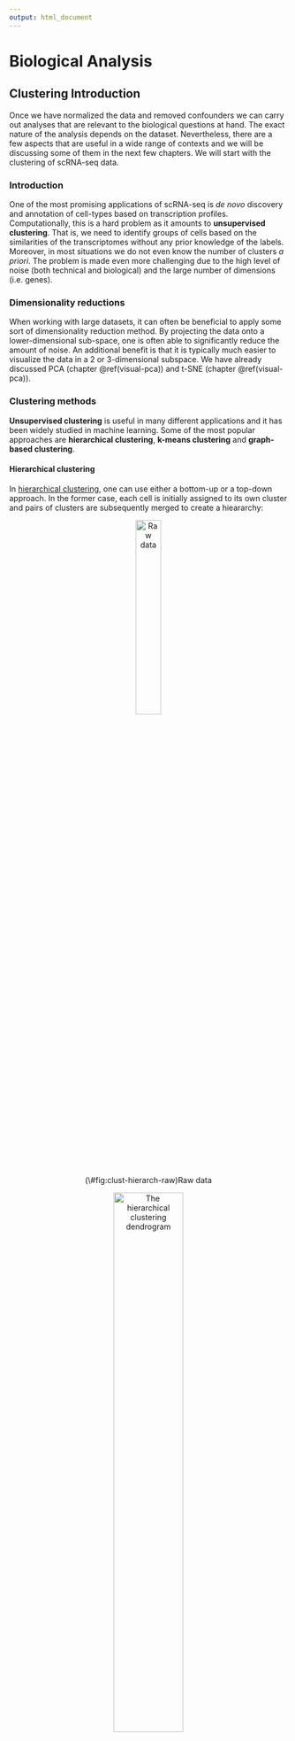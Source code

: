 ```yaml
---
output: html_document
---
```


# Biological Analysis

## Clustering Introduction



Once we have normalized the data and removed confounders we can carry out analyses that are relevant to the biological questions at hand. The exact nature of the analysis depends on the dataset. Nevertheless, there are a few aspects that are useful in a wide range of contexts and we will be discussing some of them in the next few chapters. We will start with the clustering of scRNA-seq data.

### Introduction

One of the most promising applications of scRNA-seq is _de novo_ discovery
and annotation of cell-types based on transcription
profiles. Computationally, this is a hard problem as it amounts to
__unsupervised clustering__. That is, we need to identify groups of
cells based on the similarities of the transcriptomes without any
prior knowledge of the labels. Moreover, in most situations we do not even know the number of clusters _a priori_. The problem is made even more challenging
due to the high level of noise (both technical and biological) and the large number of dimensions
(i.e. genes). 

### Dimensionality reductions

When working with large datasets, it can often be beneficial to apply
some sort of dimensionality reduction method. By projecting
the data onto a lower-dimensional sub-space, one is often able to
significantly reduce the amount of noise. An additional benefit is
that it is typically much easier to visualize the data in a 2 or
3-dimensional subspace. We have already discussed PCA (chapter \@ref(visual-pca)) and t-SNE (chapter \@ref(visual-pca)).

### Clustering methods

__Unsupervised clustering__ is useful in many different applications and
it has been widely studied in machine learning. Some of the most
popular approaches are __hierarchical clustering__, __k-means clustering__ and __graph-based clustering__.

#### Hierarchical clustering

In [hierarchical clustering](https://en.wikipedia.org/wiki/Hierarchical_clustering), one can use either a bottom-up or a
top-down approach. In the former case, each cell is initially assigned to
its own cluster and pairs of clusters are subsequently merged to
create a hieararchy:

<div class="figure" style="text-align: center">
<img src="figures/hierarchical_clustering1.png" alt="Raw data" width="30%" />
<p class="caption">(\#fig:clust-hierarch-raw)Raw data</p>
</div>

<div class="figure" style="text-align: center">
<img src="figures/hierarchical_clustering2.png" alt="The hierarchical clustering dendrogram" width="50%" />
<p class="caption">(\#fig:clust-hierarch-dendr)The hierarchical clustering dendrogram</p>
</div>

With a top-down strategy, one instead starts with
all observations in one cluster and then recursively split each
cluster to form a hierarchy. One of the
advantages of this strategy is that the method is deterministic.

#### k-means

In [_k_-means clustering](https://en.wikipedia.org/wiki/K-means_clustering), the goal is to partition _N_ cells into _k_
different clusters. In an iterative manner, cluster centers are
assigned and each cell is assigned to its nearest cluster:

<div class="figure" style="text-align: center">
<img src="figures/k-means.png" alt="Schematic representation of the k-means clustering" width="100%" />
<p class="caption">(\#fig:clust-k-means)Schematic representation of the k-means clustering</p>
</div>

Most methods for scRNA-seq analysis includes a _k_-means step at some point.

#### Graph-based methods

Over the last two decades there has been a lot of interest in
analyzing networks in various domains. One goal is to identify groups
or modules of nodes in a network.

<div class="figure" style="text-align: center">
<img src="figures/graph_network.jpg" alt="Schematic representation of the graph network" width="100%" />
<p class="caption">(\#fig:clust-graph)Schematic representation of the graph network</p>
</div>

Some of these methods can be applied
to scRNA-seq data by building a graph where each node represents a cell. Note that constructing the graph and assigning weights to the edges is not trivial. One advantage of graph-based methods is that some of them are very efficient and can be applied to networks containing millions of nodes.

### Challenges in clustering

* What is the number of clusters _k_?
* What is a cell type?
* __Scalability__: in the last few years the number of cells in scRNA-seq experiments has grown by several orders of magnitude from ~$10^2$ to ~$10^6$
* Tools are not user-friendly

### Tools for scRNA-seq data

#### [SINCERA](https://research.cchmc.org/pbge/sincera.html)

* SINCERA [@Guo2015-ok] is based on hierarchical clustering
* Data is converted to _z_-scores before clustering
* Identify _k_ by finding the first singleton cluster in the hierarchy

#### [pcaReduce](https://github.com/JustinaZ/pcaReduce)

pcaReduce [@Zurauskiene2016-kg] combines PCA, _k_-means and “iterative” hierarchical clustering. Starting from a large number of clusters pcaReduce iteratively merges similar clusters; after each merging event it removes the principle component explaning the least variance in the data.

#### [SC3](http://bioconductor.org/packages/SC3/)

<div class="figure" style="text-align: center">
<img src="figures/sc3.png" alt="SC3 pipeline" width="100%" />
<p class="caption">(\#fig:clust-sc3)SC3 pipeline</p>
</div>

* SC3 [@Kiselev2016-bq] is based on PCA and spectral dimensionality reductions
* Utilises _k_-means
* Additionally performs the consensus clustering

#### tSNE + k-means

* Based on __tSNE__ maps
* Utilises _k_-means

#### [SNN-Cliq](http://bioinfo.uncc.edu/SNNCliq/)

`SNN-Cliq` [@Xu2015-vf] is a graph-based method. First the method identifies the k-nearest-neighbours of each cell according to the _distance_ measure. This is used to calculate the number of Shared Nearest Neighbours (SNN) between each pair of cells. A graph is built by placing an edge between two cells If they have at least one SNN. Clusters are defined as groups of cells with many edges between them using a "clique" method. SNN-Cliq requires several parameters to be defined manually.

#### Seurat clustering

[`Seurat`](https://github.com/satijalab/seurat) clustering is based on a _community detection_ approach similar to `SNN-Cliq` and to one previously proposed for analyzing CyTOF data [@Levine2015-fk]. Since `Seurat` has become more like an all-in-one tool for scRNA-seq data analysis we dedicate a separate chapter to discuss it in more details (chapter \@ref(seurat-chapter)).

### Comparing clustering

To compare two sets of clustering labels we can use [adjusted Rand index](https://en.wikipedia.org/wiki/Rand_index). The index is a measure of the similarity between two data clusterings. Values of the adjusted Rand index lie in $[0;1]$ interval, where $1$ means that two clusterings are identical and $0$ means the level of similarity expected by chance.

